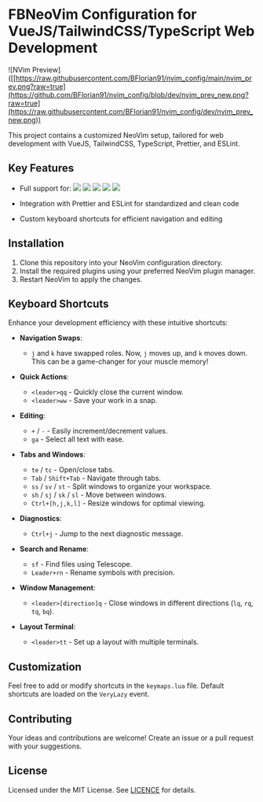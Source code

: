 # FBNeoVim Configuration for VueJS/TailwindCSS/TypeScript Web Development

![NVim Preview]([[https://raw.githubusercontent.com/BFlorian91/nvim_config/main/nvim_prev.png?raw=true](https://github.com/BFlorian91/nvim_config/blob/dev/nvim_prev_new.png?raw=true](https://raw.githubusercontent.com/BFlorian91/nvim_config/dev/nvim_prev_new.png))

This project contains a customized NeoVim setup, tailored for web development with VueJS, TailwindCSS, TypeScript, Prettier, and ESLint.

## Key Features

- Full support for: ![](https://img.shields.io/badge/Vue%20js-35495E?style=for-the-badge&logo=vuedotjs&logoColor=4FC08D)
  ![](https://img.shields.io/badge/Vite-B73BFE?style=for-the-badge&logo=vite&logoColor=FFD62E)
  ![](https://img.shields.io/badge/TypeScript-007ACC?style=for-the-badge&logo=typescript&logoColor=white)
  ![](https://img.shields.io/badge/Tailwind_CSS-38B2AC?style=for-the-badge&logo=tailwind-css&logoColor=white)
  ![](https://img.shields.io/badge/pnpm-yellow?style=for-the-badge&logo=pnpm&logoColor=white)
  
- Integration with Prettier and ESLint for standardized and clean code
- Custom keyboard shortcuts for efficient navigation and editing

## Installation

1. Clone this repository into your NeoVim configuration directory.
2. Install the required plugins using your preferred NeoVim plugin manager.
3. Restart NeoVim to apply the changes.

## Keyboard Shortcuts

Enhance your development efficiency with these intuitive shortcuts:

- **Navigation Swaps**:

  - `j` and `k` have swapped roles. Now, `j` moves up, and `k` moves down. This can be a game-changer for your muscle memory!

- **Quick Actions**:

  - `<leader>qq` - Quickly close the current window.
  - `<leader>ww` - Save your work in a snap.

- **Editing**:

  - `+` / `-` - Easily increment/decrement values.
  - `ga` - Select all text with ease.

- **Tabs and Windows**:

  - `te` / `tc` - Open/close tabs.
  - `Tab` / `Shift+Tab` - Navigate through tabs.
  - `ss` / `sv` / `st` - Split windows to organize your workspace.
  - `sh` / `sj` / `sk` / `sl` - Move between windows.
  - `Ctrl+[h,j,k,l]` - Resize windows for optimal viewing.

- **Diagnostics**:

  - `Ctrl+j` - Jump to the next diagnostic message.

- **Search and Rename**:

  - `sf` - Find files using Telescope.
  - `Leader+rn` - Rename symbols with precision.

- **Window Management**:

  - `<leader>[direction]q` - Close windows in different directions (`lq`, `rq`, `tq`, `bq`).

- **Layout Terminal**:
  - `<leader>tt` - Set up a layout with multiple terminals.

## Customization

Feel free to add or modify shortcuts in the `keymaps.lua` file. Default shortcuts are loaded on the `VeryLazy` event.

## Contributing

Your ideas and contributions are welcome! Create an issue or a pull request with your suggestions.

## License

Licensed under the MIT License. See [LICENCE](LICENSE) for details.
